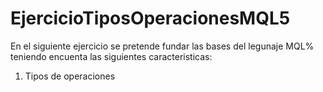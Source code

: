 # EjercicioTiposOperacionesMQL5
En el siguiente ejercicio se pretende fundar las bases del legunaje MQL% teniendo encuenta las siguientes caracteristicas:
1. Tipos de operaciones
